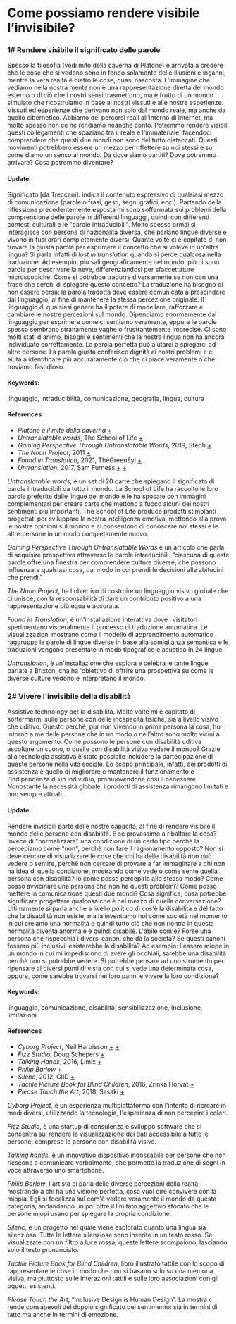 # Come possiamo rendere visibile l’invisibile? 

### 1# Rendere visibile il significato delle parole
Spesso la filosofia (vedi mito della caverna di Platone) è arrivata a credere che le cose che si vedono sono in fondo solamente delle illusioni e inganni, mentre la vera realtà è dietro le cose, quasi nascosta. 
L’immagine che vediamo nella nostra mente non è una rappresentazione diretta del mondo esterno o di ciò che i nostri sensi trasmettono, ma è frutto di un mondo simulato che ricostruiamo in base ai nostri vissuti e alle nostre esperienze. Vissuti ed esperienze che derivano non solo dal mondo reale, ma anche da quello cibernetico. 
Abbiamo dei percorsi reali all’interno di internet, ma molto spesso non ce ne rendiamo neanche conto. 
Potremmo rendere visibili questi collegamenti che spaziano tra il reale e l'immateriale, facendoci comprendere che questi due mondi non sono del tutto distaccati.
Questi movimenti potrebbero essere un mezzo per riflettere su noi stessi e su come diamo un senso al mondo. 
Da dove siamo partiti? Dove potremmo arrivare? Cosa potremmo diventare?

#### Update
Significato [da Treccani]: indica il contenuto espressivo di qualsiasi mezzo di comunicazione (parole o frasi, gesti, segni grafici, ecc.).
Partendo della riflessione precedentemente esposta mi sono soffermata sui problemi della comprensione delle parole in differenti linguaggi, quindi con differenti contesti culturali e le "parole intraducibili". Molto spesso ormai si interagisce con persone di nazionalità diversa, che parlano lingue diverse e vivono in fusi orari completamente diversi. Quante volte ci è capitato di non trovare la giusta parola per esprimere il concetto che si voleva in un'altra lingua? Si parla infatti di _lost in translation_ quando si perde qualcosa nella traduzione. Ad esempio, più sali geograficamente nel mondo, più ci sono parole per descrivere la neve, differenziandosi per sfaccettature microscopiche. Come si potrebbe tradurre diversamente se non con una frase che cerchi di spiegare questo concetto? La traduzione ha bisogno di non essere persa: la parola tradotta deve essere comunicata a prescindere dal linguaggio, al fine di mantenere la stessa percezione originale. Il linguaggio di qualsiasi genere ha il potere di modellare, rafforzare e cambiare le nostre percezioni sul mondo.
Dipendiamo enormemente dal linguaggio per esprimere come ci sentiamo veramente, eppure le parole spesso sembrano stranamente vaghe o frustrantemente imprecise. Ci sono molti stati d'animo, bisogni e sentimenti che la nostra lingua non ha ancora individuato correttamente. La parola perfetta può aiutarci a spiegarci ad altre persone. La parola giusta conferisce dignità ai nostri problemi e ci aiuta a identificare più accuratamente ciò che ci piace veramente o che troviamo fastidioso. 

#### Keywords:
linguaggio, intraducibilità, comunicazione, geografia, lingua, cultura

#### References
- _Platone e il mito della caverna_ [+](https://www.studenti.it/platone-mito-della-caverna-simbologia-significato-allegoria.html) 
- _Untranslatable words_, The School of Life [+](https://www.theschooloflife.com/thebookoflife/untranslatable-words/)
- _Gaining Perspective Through Untranslatable Words_, 2019, Steph [+](https://blog.stephsmith.io/untranslatable-words/)
- _The Noun Project_, 2011 [+](https://thenounproject.com/about/)
- _Found in Translation_, 2021, TheGreenEyl [+](https://www.creativeapplications.net/environment/found-in-translation-experiencing-the-process-of-machine-translation/)
- _Untranslation_, 2017, Sam Furness [+](https://samfurness.onfabrik.com/portfolio/untranslation) [+](https://www.instagram.com/untranslation/?hl=en)

_Untranslatable words_, è un set di 20 carte che spiegano il significato di parole intraducibili da tutto il mondo.
La School of Life ha raccolto le loro parole preferite dalle lingue del mondo e le ha sposate con immagini complementari per creare carte che mettono a fuoco alcuni dei nostri sentimenti più importanti. The School of Life produce prodotti stimolanti progettati per sviluppare la nostra intelligenza emotiva, mettendo alla prova le nostre opinioni sul mondo e ci consentono di conoscere noi stessi e le altre persone in un modo completamente nuovo. 

_Gaining Perspective Through Untranslatable Words_ è un articolo che parla di acquisire prospettiva attraverso le parole intraducibili. “ciascuna di queste parole offre una finestra per comprendere culture diverse, che possono influenzare qualsiasi cosa, dal modo in cui prendi le decisioni alle abitudini che prendi.”

_The Noun Project_, ha l'obiettivo di costruire un linguaggio visivo globale che ci unisce, con la responsabilità di dare un contributo positivo a una rappresentazione più equa e accurata.

_Found in Translation_, è un'installazione interattiva dove i visitatori sperimentano visceralmente il processo di traduzione automatica. Le visualizzazioni mostrano come il modello di apprendimento automatico raggruppa le parole di lingue diverse in base alla somiglianza semantica e le traduzioni vengono presentate in modo tipografico e acustico in 24 lingue.

_Untranslation_, è un'installazione che esplora e celebra le tante lingue parlate a Brixton, cha ha 'obiettivo  di offrire una prospettiva su come le diverse culture vedono e interpretano il mondo. 

### 2# Vivere l'invisibile della disabilità
Assistive technology per la disabilità.
Molte volte mi è capitato di soffermarmi sulle persone con delle incapacità fisiche, sia a livello visivo che uditivo. Questo perché, pur non vivendo in prima persona la cosa, ho intorno a me delle persone che in un modo o nell’altro sono molto vicini a questo argomento.
Come possono le persone con disabilità uditiva ascoltare un suono, o quelle con disabilità visiva vedere il mondo?
Grazie alla tecnologia assistiva è stato possibile includere la partecipazione di queste persone nella vita sociale. Lo scopo principale, infatti, dei prodotti di assistenza è quello di migliorare e mantenere il funzionamento e l’indipendenza di un individuo, promuovendone così il benessere. 
Nonostante la necessità globale, i prodotti di assistenza rimangono limitati e non sempre attuati.

#### Update
Rendere invisibili parte delle nostre capacità, al fine di rendere visibile il mondo delle persone con disabilità.
E se provassimo a ribaltare la cosa? Invece di "normalizzare" una condizione di un certo tipo perchè la percepiamo come "non", perchè non fare il ragionamento opposto?
Non si deve cercare di visualizzare le cose che chi ha delle disabilità non può vedere o sentire, perchè non cercare di provare a far immaginare a chi non ha idea di quella condizione, mostrando come vede o come sente quella persona con disabilità? Io come posso percepirla allo stesso modo? 
Come posso avvicinare una persona che non ha questi problemi? Come posso mettere in comunicazione questi due mondi? Cosa significa, cosa potrebbe significare progettare qualcosa che è nel mezzo di quella conversazione?
Ultimamente si parla anche a livello politico di cos'è la disabilità e del fatto che la disabilità non esiste, ma la inventiamo noi come società nel momento in cui creiamo una normalità e quindi tutto ciò che non rientra in questa normalità diventa anormale e quindi disabile. L'abile com'è? Forse una persona che rispecchia i diversi canoni che dà la società? Se questi canoni fossero più inclusivi, esisterebbe la disabilità? Ad esempio: l'essere miope in un mondo in cui mi impediscono di avere gli occhiali, sarebbe una disabilità perchè non si potrebbe vedere.
Si potrebbe pensare ad uno strumento per ripensare ai diversi punti di vista con cui si vede una determinata cosa, oppure, come sarebbe trovarsi nei loro panni e vivere la loro condizione?

#### Keywords:
linguaggio, comunicazione, disabilità, sensibilizzazione, inclusione, limitazioni

#### References
- _Cyborg Project_, Neil Harbisson [+](https://www.youtube.com/watch?v=ygRNoieAnzI&t=5s) [+](https://cyborgproject.com/)
- _Fizz Studio_, Doug Schepers [+](https://medium.com/nightingale/accessibility-is-at-the-heart-of-data-visualization-64a38d6c505b)
- _Talking Hands_, 2016, Limix [+](http://www.limix.it/)
- _Philip Barlow_ [+](https://www.philipbarlow.com/)
- _Silenc_, 2012, CIID [+](http://ciid.dk/education/portfolio/idp12/courses/data-visualisation/projects/silenc/)
- _Tactile Picture Book for Blind Children_, 2016, Zrinka Horvat [+](https://www.behance.net/gallery/30101433/Tactile-Picture-Book-for-Blind-Children)
- _Please Touch the Art_, 2018, Sasaki [+](https://www.sasaki.com/voices/inclusive-design-is-human-design/)

_Cyborg Project_, è un'esperienza multipiattaforma con l'intento di ricreare in modi diversi, utilizzando la tecnologia, l'esperienza di non percepire i colori.

_Fizz Studio_, è una startup di consulenza e sviluppo software che si concentra sul rendere la visualizzazione dei dati accessibile a tutte le persone, comprese le persone con disabilità visive. 

_Talking hands_, è un innovativo dispositivo indossabile per persone che non riescono a comunicare verbalmente, che permette la traduzione di segni in voce attraverso uno smartphone.

_Philip Barlow_, l'artista ci parla delle diverse percezioni della realtà, mostrando a chi ha una visione perfetta, cosa vuol dire convivere con la miopia. Egli si focalizza sul com'è vedere veramente il mondo da questa categoria, andandando un po' oltre il limitato aggettivo sfocato che le persone miopi usano per spiegare la propria condizione.

_Silenc_, è un progetto nel quale viene esplorato quanto una lingua sia silenziosa.
Tutte le lettere silenziose sono inserite in un testo rosso. Se visualizzate con un filtro a luce rossa, queste lettere scompaiono, lasciando solo il testo pronunciato.

_Tactile Picture Book for Blind Children_, libro illustrato tattile con lo scopo di rappresentare le cose in modo che non si basano solo su una memoria visiva, ma piuttosto sulle interazioni tattili e sulle loro associazioni con gli oggetti esistenti.

_Please Touch the Art_, “Inclusive Design is Human Design”. La mostra ci rende consapevoli del doppio significato del sentimento: sia in termini di tatto ma anche in termini di emozione.
